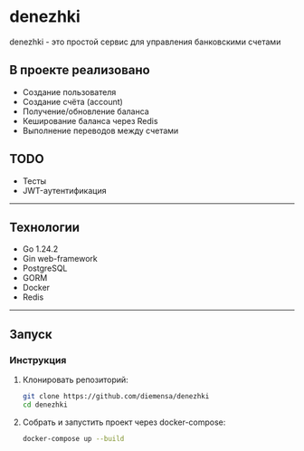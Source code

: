 # denezhki

denezhki - это простой сервис для управления банковскими счетами

## В проекте реализовано
- Создание пользователя
- Создание счёта (account)
- Получение/обновление баланса
- Кеширование баланса через Redis
- Выполнение переводов между счетами

## TODO

- Тесты
- JWT-аутентификация

---
## Технологии

- Go 1.24.2
- Gin web-framework
- PostgreSQL
- GORM
- Docker
- Redis
---

## Запуск


### Инструкция
1. Клонировать репозиторий:
   ```bash
   git clone https://github.com/diemensa/denezhki
   cd denezhki
2. Собрать и запустить проект через docker-compose:
   ```bash
   docker-compose up --build